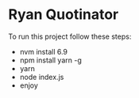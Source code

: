 # Ryan Quotinator

To run this project follow these steps:

- nvm install 6.9
- npm install yarn -g
- yarn
- node index.js
- enjoy